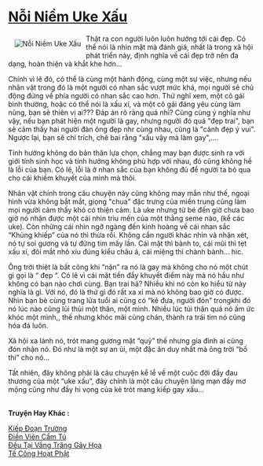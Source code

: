 <a href="https://utruyen.com/noi-niem-uke-xau/23012/" title="Nỗi Niềm Uke Xấu"><h1>Nỗi Niềm Uke Xấu</h1></a><div style="display:table"><img align="right" style="float: left; padding: 10px;" src="https://utruyen.com/images/story/200x260/noi-niem-uke-xau.jpg" alt="Nỗi Niềm Uke Xấu">Thật ra con người luôn luôn hướng tới cái đẹp. Có thể nói là nhìn mặt mà đánh giá, nhất là trong xã hội phát triển này, định nghĩa về cái đẹp trở nên đa dạng, hoàn thiện và khắt khe hơn...<p></p>Chính vì lẽ đó, có thể là cùng một hành động, cùng một sự việc, nhưng nếu nhân vật trong đó là một người có nhan sắc vượt mức khá, mọi người sẽ chủ động đứng về phía người có nhan sắc cao hơn. Thử nghĩ xem, một cô gái bình thường, hoặc có thể nói là xấu xí, và một cô gái đáng yêu cùng làm nũng, bạn sẽ thiên vị ai??? Đáp án rõ ràng quá nhỉ? Cũng cùng ý nghĩa như vậy, nếu bạn phát hiện một người là gay, nhưng người đó quá "đẹp trai", bạn sẽ cảm thấy hai người đàn ông đẹp nhr cùng nhau, cũng là "cảnh đẹp ý vui". Ngược lại, bạn sẽ chỉ trích, chê bai rằng "xấu vậy mà làm gay",.... <p></p>Tính hướng không do bản thân lựa chọn, chẳng may bạn được sinh ra với giới tính sinh học và tính hướng không phù hợp với nhau, đó cũng không hề là lỗi của bạn. Có lẽ, lỗi là ở nhan sắc của bạn không đủ để người ta bỏ qua cho cái khiếm khuyết của mình mà thôi.<p></p>Nhân vật chính trong câu chuyện này cũng không may mắn như thế, ngoại hình vừa không bắt mắt, giọng "chua" đặc trưng của miền trung cũng làm mọi người cảm thấy khó có thiện cảm. Là uke nhưng từ bé đến giờ chưa bao giờ nó nhận được một cái nhìn trìu mến của một thằng seme nào, (kể các uke). Còn những cái nhìn ngỡ ngàng đến kinh hoàng về cái nhan sắc “Khủng khiếp” của nó thì thừa rồi. Không cần người khác nhìn và nhận xét, nó tự soi gương và tự đứng tim mấy lần. Cái mặt thì bành to, cái mũi thì tẹt xấu xí, đôi mắt nhỏ xíu đúng kiểu châu á, cái miệng thì chành bành… hic.<p></p>Ông trời thiệt là bất công khi “nặn” ra nó là gay mà không cho nó một chút gì gọi là “ đẹp “. Có lẽ vì cái mặt tiền đầy khuyết điểm này mà nó hầu như không có bạn nào chơi cùng. Bạn trai hả? Nhiều khi nó còn ko hiểu từ này nghĩa là gì. Với nó, đó là thứ gì đó rất xa xỉ mà nó không bao giờ có được. Nhìn bạn bè cùng trang lứa tuổi ai cũng có “kẻ đưa, người đón” trongkhi đó nó lúc nào cũng lủi thủi một thân, một mình. Nhiều lúc tủi thân quá nó ấm ức khóc một mình,, thế nhưng khóc mãi cũng chán, thành ra trái tim nó cũng hóa đá luôn.<p></p>Xã hội xa lánh nó, trót mang gương mặt “quỷ” thế nhưng gia đình ai cũng đón nhận nó. Đó như là một sự an ủi, một đặc ân duy nhất mà ông trời “bố thí” cho nó…<p></p>Tất nhiên, đây không phải là câu chuyện kể lể về một cuộc đời đầy đau thương của một “uke xấu”, đây chính là một câu chuyện lãng mạn đầy mơ mộng cũng như đầy hi vọng của kẻ trót mang kiếp gay xấu…</div><p><br><b>Truyện Hay Khác :</b></p><a href="https://utruyen.com/kiep-doan-truong/22982/" alt="Kiếp Đoạn Trường">Kiếp Đoạn Trường</a><br/><a href="https://www.flickr.com/photos/183745219@N08/48980940291/" alt="Điền Viên Cẩm Tú">Điền Viên Cẩm Tú</a><br/><a href="https://github.com/quanluxury/truyenhot/tree/master/truyenhay/14515/" alt="Đều Tại Vầng Trăng Gây Họa">Đều Tại Vầng Trăng Gây Họa</a><br/><a href="https://github.com/quanluxury/ngontinhhot/tree/master/truyenhay/20334/" alt="Tế Công Hoạt Phật">Tế Công Hoạt Phật</a><br/>